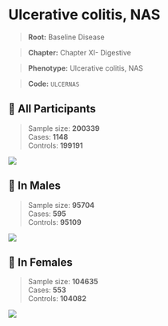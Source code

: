 # Ulcerative colitis, NAS

> **Root:** Baseline Disease  

> **Chapter:** Chapter XI- Digestive  

> **Phenotype:** Ulcerative colitis, NAS  

> **Code:** `ULCERNAS`

## 🧪 All Participants  
> Sample size: **200339**  
> Cases: **1148**  
> Controls: **199191**
<img src="/Disease/Figures/ALL/Incidence/ULCERNAS.png"/>
<CsvTable src="/public/Disease/Data/ALL/Incidence/COX_ULCERNAS.csv" label="🔍 View full results" />

## 👨 In Males  
> Sample size: **95704**  
> Cases: **595**  
> Controls: **95109**
<img src="/Disease/Figures/Male/Incidence/ULCERNAS.png"/>
<CsvTable src="/public/Disease/Data/Male/Incidence/COX_ULCERNAS.csv" label="🔍 View full results" />

## 👩 In Females  
> Sample size: **104635**  
> Cases: **553**  
> Controls: **104082**
<img src="/Disease/Figures/Female/Incidence/ULCERNAS.png"/>
<CsvTable src="/public/Disease/Data/Female/Incidence/COX_ULCERNAS.csv" label="🔍 View full results" />

